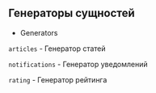 ## Генераторы сущностей

- Generators

`articles` - Генератор статей

`notifications` - Генератор уведомлений

`rating` - Генератор рейтинга
